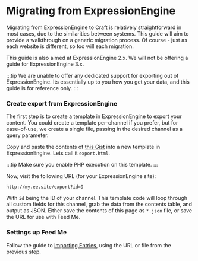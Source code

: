 # Migrating from ExpressionEngine

Migrating from ExpressionEngine to Craft is relatively straightforward in most cases, due to the similarities between systems. This guide will aim to provide a walkthrough on a generic migration process. Of course - just as each website is different, so too will each migration.

This guide is also aimed at ExpressionEngine 2.x. We will not be offering a guide for ExpressionEngine 3.x.

:::tip
We are unable to offer any dedicated support for exporting out of ExpressionEngine. Its essentially up to you how you get your data, and this guide is for reference only.
:::

### Create export from ExpressionEngine

The first step is to create a template in ExpressionEngine to export your content. You could create a template per-channel if you prefer, but for ease-of-use, we create a single file, passing in the desired channel as a query parameter.

Copy and paste the contents of [this Gist](https://gist.github.com/engram-design/5fbe54ef0abb15e3ff6f667291098464) into a new template in ExpressionEngine. Lets call it `export.html`.

:::tip
Make sure you enable PHP execution on this template.
:::

Now, visit the following URL (for your ExpressionEngine site):

```
http://my.ee.site/export?id=9
```

With `id` being the ID of your channel. This template code will loop through all custom fields for this channel, grab the data from the contents table, and output as JSON. Either save the contents of this page as `*.json` file, or save the URL for use with Feed Me.

### Settings up Feed Me
Follow the guide to [Importing Entries](importing-entries.md), using the URL or file from the previous step.
